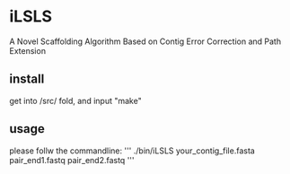 # iLSLS
A Novel Scaffolding Algorithm Based on Contig Error Correction and Path Extension

## install

get into /src/ fold, and input "make"

## usage

please follw the commandline:
'''
./bin/iLSLS your_contig_file.fasta pair_end1.fastq pair_end2.fastq
'''

